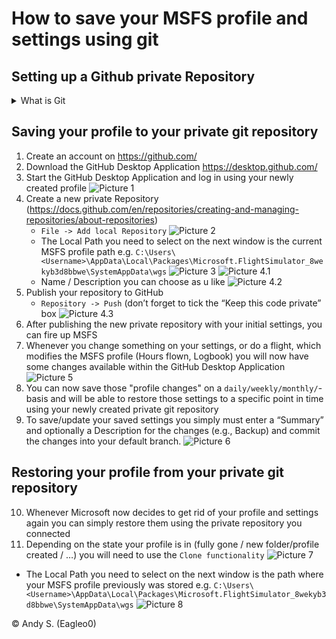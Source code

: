 # How to save your MSFS profile and settings using git

## Setting up a Github private Repository
<details>
    <summary>What is Git</summary>
    <div>Git is a free and open source distributed version control system designed to handle everything from small to very large projects with speed and efficiency.<br>See also:  <a href="https://git-scm.com/">https://git-scm.com/</a>
    </div>
</details>

## Saving your profile to your private git repository
1.	Create an account on https://github.com/
2.	Download the GitHub Desktop Application https://desktop.github.com/
3.	Start the GitHub Desktop Application and log in using your newly created profile
![Picture 1](./images/Picture1.png)
4.	Create a new private Repository (https://docs.github.com/en/repositories/creating-and-managing-repositories/about-repositories)
    * `File -> Add local Repository`
    ![Picture 2](./images/Picture2.png)
    *  The Local Path you need to select on the next window is the current MSFS profile path e.g.
        `C:\Users\<Username>\AppData\Local\Packages\Microsoft.FlightSimulator_8wekyb3d8bbwe\SystemAppData\wgs`
    ![Picture 3](./images/Picture3.png)
    ![Picture 4.1](./images/Picture4.1.png)
    *  Name / Description you can choose as u like
    ![Picture 4.2](./images/Picture4.2.png)
5.	Publish your repository to GitHub
    *   `Repository -> Push` (don’t forget to tick the “Keep this code private” box
    ![Picture 4.3](./images/Picture4.3.png)
6.	After publishing the new private repository with your initial settings, you can fire up MSFS
7.	Whenever you change something on your settings, or do a flight, which modifies the MSFS profile (Hours flown, Logbook) you will now have some changes available within the GitHub Desktop Application
![Picture 5](./images/Picture5.png)
8.	You can now save those "profile changes" on a `daily/weekly/monthly/`-basis and will be able to restore those settings to a specific point in time using your newly created private git repository
9.	To save/update your saved settings you simply must enter a “Summary” and optionally a Description for the changes (e.g., Backup) and commit the changes into your default branch.
![Picture 6](./images/Picture6.png)

## Restoring your profile from your private git repository
10.	Whenever Microsoft now decides to get rid of your profile and settings again you can simply restore them using the private repository you connected
11.	Depending on the state your profile is in (fully gone / new folder/profile created / …) you will need to use the `Clone functionality`
![Picture 7](./images/Picture7.png)
*  The Local Path you need to select on the next window is the path where your MSFS profile previously was stored e.g.
        `C:\Users\<Username>\AppData\Local\Packages\Microsoft.FlightSimulator_8wekyb3d8bbwe\SystemAppData\wgs`
![Picture 8](./images/Picture8.png)

&copy; Andy S. (Eagleo0)